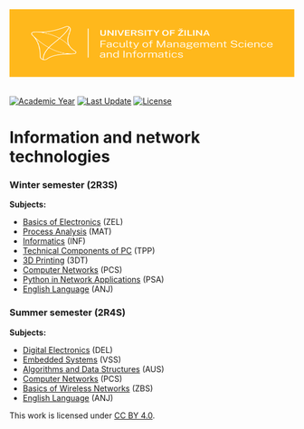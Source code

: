 <a href="https://www.fri.uniza.sk/" target="_blank">
  <img width="100%" height="120" src="https://raw.githubusercontent.com/bksivn/Hello/main/Logo_FRI_UNIZA_horizontalne_farebne_s_pozadim_s_ochrannou_zonou_EN.svg">
</a>

<br/>
<br/>

[![Academic Year](https://img.shields.io/static/v1?label=Academic%20Year&message=2021/2022&color=ffb81c&style=flat-square "Academic Year: 2021/2022")](#!)
[![Last Update](https://img.shields.io/github/last-commit/bksivn/Hello/main?label=Last%20Update&color=ffb81c&style=flat-square "Last Update")](#!)
[![License](https://img.shields.io/static/v1?label=License&message=CC%20BY%204.0&color=lightgray&style=flat-square "License: CC BY 4.0")](http://creativecommons.org/licenses/by/4.0/)



# Information and network technologies


### Winter semester (2R3S)

**Subjects:**
- [Basics of Electronics](./01__Winter_Semester/01__ZEL_Basics_of_Electronics) (ZEL)
- [Process Analysis](#!) (MAT)
- [Informatics](#!) (INF)
- [Technical Components of PC](#!) (TPP)
- [3D Printing](#!) (3DT)
- [Computer Networks](#!) (PCS)
- [Python in Network Applications](#!) (PSA)
- [English Language](#!) (ANJ)


### Summer semester (2R4S)

**Subjects:**
- [Digital Electronics](./2__Summer_Semester/1__DEL_Digital_Electronics) (DEL)
- [Embedded Systems](./2__Summer_Semester/2__VSS_Embedded_Systems) (VSS)
- [Algorithms and Data Structures](./2__Summer_Semester/3__AUS_Algorithms_and_Data_Structures) (AUS)
- [Computer Networks](./2__Summer_Semester/4__PCS_Computer_Networks) (PCS)
- [Basics of Wireless Networks](./2__Summer_Semester/5__ZBS_Basics_of_Wireless_Networks) (ZBS)
- [English Language](./2__Summer_Semester/6__ANJ_English_Language) (ANJ)

<p>This work is licensed under
  <a href="http://creativecommons.org/licenses/by/4.0/"target="_blank">CC BY 4.0</a>.
</p>
